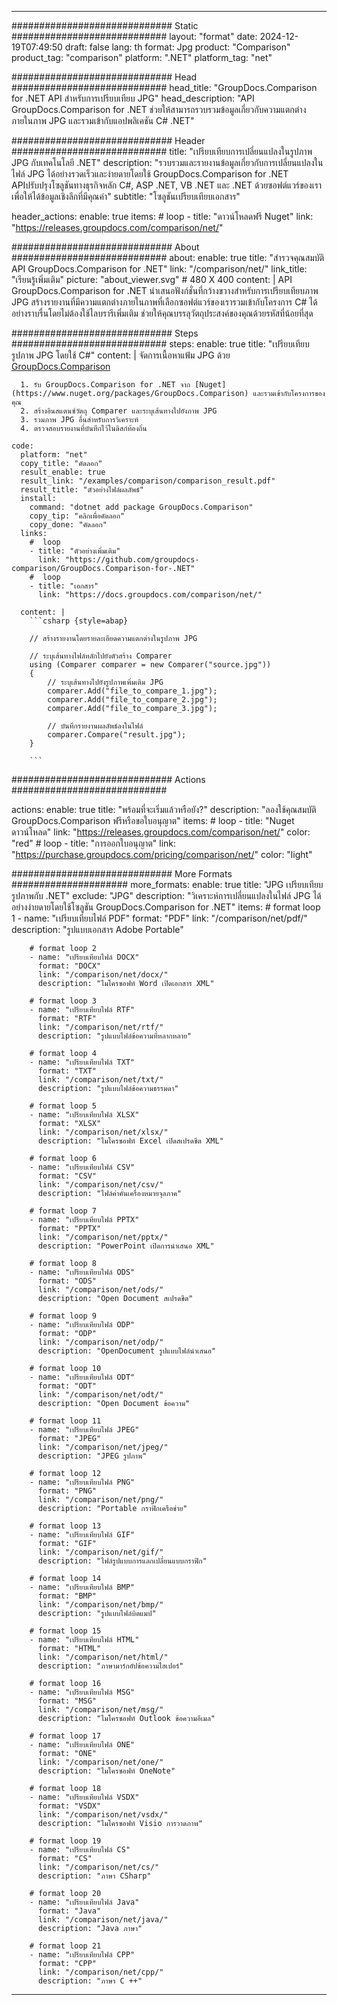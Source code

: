 
---
############################# Static ############################
layout: "format"
date:  2024-12-19T07:49:50
draft: false
lang: th
format: Jpg
product: "Comparison"
product_tag: "comparison"
platform: ".NET"
platform_tag: "net"

############################# Head ############################
head_title: "GroupDocs.Comparison for .NET API สำหรับการเปรียบเทียบ JPG"
head_description: "API GroupDocs.Comparison for .NET ช่วยให้สามารถรวบรวมข้อมูลเกี่ยวกับความแตกต่างภายในภาพ JPG และรวมเข้ากับแอปพลิเคชัน C# .NET"

############################# Header ############################
title: "เปรียบเทียบการเปลี่ยนแปลงในรูปภาพ JPG กับเทคโนโลยี .NET" 
description: "รวบรวมและรายงานข้อมูลเกี่ยวกับการเปลี่ยนแปลงในไฟล์ JPG ได้อย่างรวดเร็วและง่ายดายโดยใช้ GroupDocs.Comparison for .NET APIปรับปรุงโซลูชันทางธุรกิจหลัก C#, ASP .NET, VB .NET และ .NET ด้วยซอฟต์แวร์ของเราเพื่อให้ได้ข้อมูลเชิงลึกที่มีคุณค่า"
subtitle: "โซลูชันเปรียบเทียบเอกสาร" 

header_actions:
  enable: true
  items:
    #  loop
    - title: "ดาวน์โหลดฟรี Nuget"
      link: "https://releases.groupdocs.com/comparison/net/"
      
############################# About ############################
about:
    enable: true
    title: "สำรวจคุณสมบัติ API GroupDocs.Comparison for .NET"
    link: "/comparison/net/"
    link_title: "เรียนรู้เพิ่มเติม"
    picture: "about_viewer.svg" # 480 X 400
    content: |
       API GroupDocs.Comparison for .NET นำเสนอฟังก์ชั่นที่กว้างขวางสำหรับการเปรียบเทียบภาพ JPG สร้างรายงานที่มีความแตกต่างภายในภาพที่เลือกซอฟต์แวร์ของเรารวมเข้ากับโครงการ C# ได้อย่างราบรื่นโดยไม่ต้องใช้ไลบรารีเพิ่มเติม ช่วยให้คุณบรรลุวัตถุประสงค์ของคุณด้วยรหัสที่น้อยที่สุด

############################# Steps ############################
steps:
    enable: true
    title: "เปรียบเทียบรูปภาพ JPG โดยใช้ C#"
    content: |
      จัดการเนื้อหาแฟ้ม JPG ด้วย [GroupDocs.Comparison](https://products.groupdocs.com/comparison/net/)
      
      1. รับ GroupDocs.Comparison for .NET จาก [Nuget](https://www.nuget.org/packages/GroupDocs.Comparison) และรวมเข้ากับโครงการของคุณ
      2. สร้างอินสแตนซ์วัตถุ Comparer และระบุเส้นทางไปยังภาพ JPG
      3. รวมภาพ JPG อื่นสำหรับการวิเคราะห์
      4. ตรวจสอบรายงานที่บันทึกไว้ในดิสก์ท้องถิ่น
   
    code:
      platform: "net"
      copy_title: "คัดลอก"
      result_enable: true
      result_link: "/examples/comparison/comparison_result.pdf"
      result_title: "ตัวอย่างไฟล์ผลลัพธ์"
      install:
        command: "dotnet add package GroupDocs.Comparison"
        copy_tip: "คลิกเพื่อคัดลอก"
        copy_done: "คัดลอก"
      links:
        #  loop
        - title: "ตัวอย่างเพิ่มเติม"
          link: "https://github.com/groupdocs-comparison/GroupDocs.Comparison-for-.NET"
        #  loop
        - title: "เอกสาร"
          link: "https://docs.groupdocs.com/comparison/net/"
          
      content: |
        ```csharp {style=abap}

        // สร้างรายงานโดยรายละเอียดความแตกต่างในรูปภาพ JPG

        // ระบุเส้นทางไฟล์หลักไปยังตัวสร้าง Comparer
        using (Comparer comparer = new Comparer("source.jpg"))
        {
            // ระบุเส้นทางไปยังรูปภาพเพิ่มเติม JPG
        	comparer.Add("file_to_compare_1.jpg");
            comparer.Add("file_to_compare_2.jpg");
            comparer.Add("file_to_compare_3.jpg");

            // บันทึกรายงานผลลัพธ์ลงในไฟล์
            comparer.Compare("result.jpg"); 
        }
        
        ```            

############################# Actions ############################

actions:
  enable: true
  title: "พร้อมที่จะเริ่มแล้วหรือยัง?"
  description: "ลองใช้คุณสมบัติ GroupDocs.Comparison ฟรีหรือขอใบอนุญาต"
  items:
    #  loop
    - title: "Nuget ดาวน์โหลด"
      link: "https://releases.groupdocs.com/comparison/net/"
      color: "red"
        #  loop
    - title: "การออกใบอนุญาต"
      link: "https://purchase.groupdocs.com/pricing/comparison/net/"
      color: "light"


############################# More Formats #####################
more_formats:
    enable: true
    title: "JPG เปรียบเทียบรูปภาพกับ .NET"
    exclude: "JPG"
    description: "วิเคราะห์การเปลี่ยนแปลงในไฟล์ JPG ได้อย่างง่ายดายโดยใช้โซลูชัน GroupDocs.Comparison for .NET"
    items: 
        # format loop 1
        - name: "เปรียบเทียบไฟล์ PDF"
          format: "PDF"
          link: "/comparison/net/pdf/"
          description: "รูปแบบเอกสาร Adobe Portable"

        # format loop 2
        - name: "เปรียบเทียบไฟล์ DOCX"
          format: "DOCX"
          link: "/comparison/net/docx/"
          description: "ไมโครซอฟท์ Word เปิดเอกสาร XML"

        # format loop 3
        - name: "เปรียบเทียบไฟล์ RTF"
          format: "RTF"
          link: "/comparison/net/rtf/"
          description: "รูปแบบไฟล์ข้อความที่หลากหลาย"

        # format loop 4
        - name: "เปรียบเทียบไฟล์ TXT"
          format: "TXT"
          link: "/comparison/net/txt/"
          description: "รูปแบบไฟล์ข้อความธรรมดา"

        # format loop 5
        - name: "เปรียบเทียบไฟล์ XLSX"
          format: "XLSX"
          link: "/comparison/net/xlsx/"
          description: "ไมโครซอฟท์ Excel เปิดสเปรดชีต XML"

        # format loop 6
        - name: "เปรียบเทียบไฟล์ CSV"
          format: "CSV"
          link: "/comparison/net/csv/"
          description: "ไฟล์ค่าคั่นเครื่องหมายจุลภาค"

        # format loop 7
        - name: "เปรียบเทียบไฟล์ PPTX"
          format: "PPTX"
          link: "/comparison/net/pptx/"
          description: "PowerPoint เปิดการนำเสนอ XML"

        # format loop 8
        - name: "เปรียบเทียบไฟล์ ODS"
          format: "ODS"
          link: "/comparison/net/ods/"
          description: "Open Document สเปรดชีต"

        # format loop 9
        - name: "เปรียบเทียบไฟล์ ODP"
          format: "ODP"
          link: "/comparison/net/odp/"
          description: "OpenDocument รูปแบบไฟล์นำเสนอ"

        # format loop 10
        - name: "เปรียบเทียบไฟล์ ODT"
          format: "ODT"
          link: "/comparison/net/odt/"
          description: "Open Document ข้อความ"

        # format loop 11
        - name: "เปรียบเทียบไฟล์ JPEG"
          format: "JPEG"
          link: "/comparison/net/jpeg/"
          description: "JPEG รูปภาพ"

        # format loop 12
        - name: "เปรียบเทียบไฟล์ PNG"
          format: "PNG"
          link: "/comparison/net/png/"
          description: "Portable กราฟิกเครือข่าย"

        # format loop 13
        - name: "เปรียบเทียบไฟล์ GIF"
          format: "GIF"
          link: "/comparison/net/gif/"
          description: "ไฟล์รูปแบบการแลกเปลี่ยนแบบกราฟิก"

        # format loop 14
        - name: "เปรียบเทียบไฟล์ BMP"
          format: "BMP"
          link: "/comparison/net/bmp/"
          description: "รูปแบบไฟล์บิตแมป"

        # format loop 15
        - name: "เปรียบเทียบไฟล์ HTML"
          format: "HTML"
          link: "/comparison/net/html/"
          description: "ภาษามาร์กอัปข้อความไฮเปอร์"

        # format loop 16
        - name: "เปรียบเทียบไฟล์ MSG"
          format: "MSG"
          link: "/comparison/net/msg/"
          description: "ไมโครซอฟท์ Outlook ข้อความอีเมล"

        # format loop 17
        - name: "เปรียบเทียบไฟล์ ONE"
          format: "ONE"
          link: "/comparison/net/one/"
          description: "ไมโครซอฟท์ OneNote"

        # format loop 18
        - name: "เปรียบเทียบไฟล์ VSDX"
          format: "VSDX"
          link: "/comparison/net/vsdx/"
          description: "ไมโครซอฟท์ Visio การวาดภาพ"

        # format loop 19
        - name: "เปรียบเทียบไฟล์ CS"
          format: "CS"
          link: "/comparison/net/cs/"
          description: "ภาษา CSharp"

        # format loop 20
        - name: "เปรียบเทียบไฟล์ Java"
          format: "Java"
          link: "/comparison/net/java/"
          description: "Java ภาษา"
          
        # format loop 21
        - name: "เปรียบเทียบไฟล์ CPP"
          format: "CPP"
          link: "/comparison/net/cpp/"
          description: "ภาษา C ++"
---
